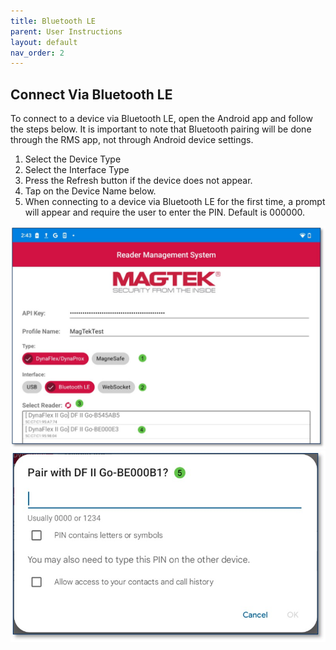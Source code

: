 ```yaml
---
title: Bluetooth LE
parent: User Instructions
layout: default
nav_order: 2
---
```

## Connect Via Bluetooth LE
To connect to a device via Bluetooth LE, open the Android app and follow the steps below. It is important to note that Bluetooth pairing will be done through the RMS app, not through Android device settings.
1.	Select the Device Type
2.	Select the Interface Type
3.	Press the Refresh   button if the device does not appear.
4.	Tap on the Device Name below.
5.	When connecting to a device via Bluetooth LE for the first time, a prompt will appear and require the user to enter the PIN.  Default is 000000.

![](./images/Android10.jpg)
![](./images/Android11.jpg)